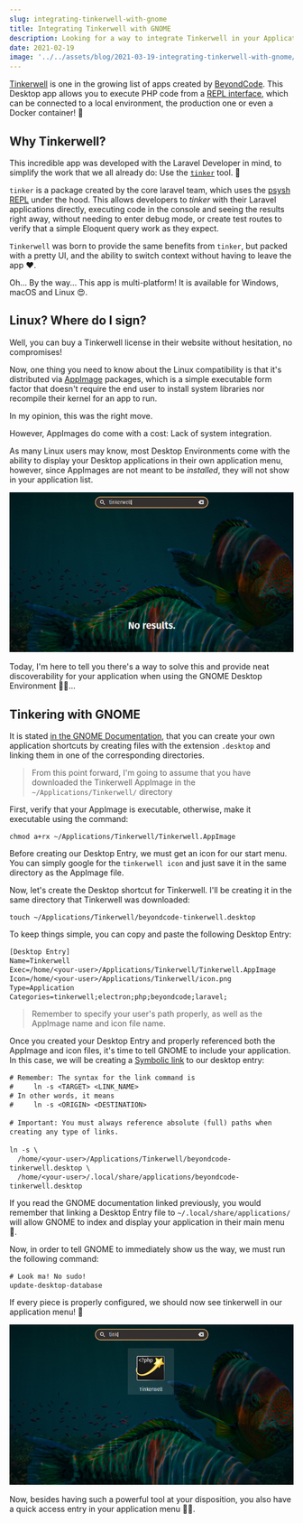 ```yaml
---
slug: integrating-tinkerwell-with-gnome
title: Integrating Tinkerwell with GNOME
description: Looking for a way to integrate Tinkerwell in your Application Menu? Well, let me teach you how to do it!
date: 2021-02-19
image: '../../assets/blog/2021-03-19-integrating-tinkerwell-with-gnome/header.png'
---
```


[Tinkerwell](https://tinkerwell.app/) is one in the growing list of apps created
by [BeyondCode](https://beyondco.de/). This Desktop app allows you to execute
PHP code from a
[REPL interface](https://en.wikipedia.org/wiki/Read%E2%80%93eval%E2%80%93print_loop),
which can be connected to a local environment, the production one or even a
Docker container! 👀

## Why Tinkerwell?

This incredible app was developed with the Laravel Developer in mind, to
simplify the work that we all already do: Use the
[`tinker`](https://github.com/laravel/tinker) tool. 🤔

`tinker` is a package created by the core laravel team, which uses the
[psysh REPL](https://psysh.org/) under the hood. This allows developers to
_tinker_ with their Laravel applications directly, executing code in the console
and seeing the results right away, without needing to enter debug mode, or
create test routes to verify that a simple Eloquent query work as they expect.

`Tinkerwell` was born to provide the same benefits from `tinker`, but packed
with a pretty UI, and the ability to switch context without having to leave the
app ❤️.

Oh... By the way... This app is multi-platform! It is available for Windows,
macOS and Linux 😍.

## Linux? Where do I sign?

Well, you can buy a Tinkerwell license in their website without hesitation, no
compromises!

Now, one thing you need to know about the Linux compatibility is that it's
distributed via [AppImage](https://appimage.org/) packages, which is a simple
executable form factor that doesn't require the end user to install system
libraries nor recompile their kernel for an app to run.

In my opinion, this was the right move.

However, AppImages do come with a cost: Lack of system integration.

As many Linux users may know, most Desktop Environments come with the ability to
display your Desktop applications in their own application menu, however, since
AppImages are not meant to be _installed_, they will not show in your
application list.

![Searching Tinkerwell in GNOME and having no matching results](../../assets/blog/2021-03-19-integrating-tinkerwell-with-gnome/WithoutGnomeIntegration.png)

Today, I'm here to tell you there's a way to solve this and provide neat
discoverability for your application when using the GNOME Desktop Environment
👨‍💻...

## Tinkering with GNOME

It is stated
[in the GNOME Documentation](https://developer.gnome.org/integration-guide/stable/desktop-files.html.en),
that you can create your own application shortcuts by creating files with the
extension `.desktop` and linking them in one of the corresponding directories.

> From this point forward, I'm going to assume that you have downloaded the
> Tinkerwell AppImage in the `~/Applications/Tinkerwell/` directory

First, verify that your AppImage is executable, otherwise, make it executable
using the command:

```shell
chmod a+rx ~/Applications/Tinkerwell/Tinkerwell.AppImage
```

Before creating our Desktop Entry, we must get an icon for our start menu. You
can simply google for the `tinkerwell icon` and just save it in the same
directory as the AppImage file.

Now, let's create the Desktop shortcut for Tinkerwell. I'll be creating it in
the same directory that Tinkerwell was downloaded:

```shell
touch ~/Applications/Tinkerwell/beyondcode-tinkerwell.desktop
```

To keep things simple, you can copy and paste the following Desktop Entry:

```
[Desktop Entry]
Name=Tinkerwell
Exec=/home/<your-user>/Applications/Tinkerwell/Tinkerwell.AppImage
Icon=/home/<your-user>/Applications/Tinkerwell/icon.png
Type=Application
Categories=tinkerwell;electron;php;beyondcode;laravel;
```

> Remember to specify your user's path properly, as well as the AppImage name
> and icon file name.

Once you created your Desktop Entry and properly referenced both the AppImage
and icon files, it's time to tell GNOME to include your application. In this
case, we will be creating a
[Symbolic link](https://en.wikipedia.org/wiki/Symbolic_link) to our desktop
entry:

```shell
# Remember: The syntax for the link command is
#     ln -s <TARGET> <LINK_NAME>
# In other words, it means
#     ln -s <ORIGIN> <DESTINATION>

# Important: You must always reference absolute (full) paths when creating any type of links.

ln -s \
  /home/<your-user>/Applications/Tinkerwell/beyondcode-tinkerwell.desktop \
  /home/<your-user>/.local/share/applications/beyondcode-tinkerwell.desktop
```

If you read the GNOME documentation linked previously, you would remember that
linking a Desktop Entry file to `~/.local/share/applications/` will allow GNOME
to index and display your application in their main menu 🔮.

Now, in order to tell GNOME to immediately show us the way, we must run the
following command:

```shell
# Look ma! No sudo!
update-desktop-database
```

If every piece is properly configured, we should now see tinkerwell in our
application menu! 🎉

![Searching Tinkerwell in GNOME and having a proper result](../../assets/blog/2021-03-19-integrating-tinkerwell-with-gnome/WithGnomeIntegration.png)

Now, besides having such a powerful tool at your disposition, you also have a
quick access entry in your application menu 🏃‍♂️.
